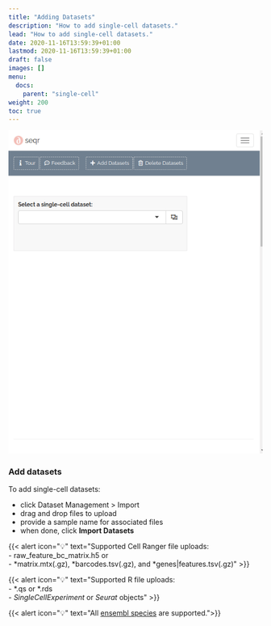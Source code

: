 ```yaml
---
title: "Adding Datasets"
description: "How to add single-cell datasets."
lead: "How to add single-cell datasets."
date: 2020-11-16T13:59:39+01:00
lastmod: 2020-11-16T13:59:39+01:00
draft: false
images: []
menu:
  docs:
    parent: "single-cell"
weight: 200
toc: true
---
```


<!-- {{< alert icon="🚧" text="Currently only supports Cell Ranger uploads. <a href = \"mailto:alexvpickering@gmail.com\">Submit Request →</a>" >}} -->

<!-- 
GIFs look best at full width (637px)
height can vary as desired
 -->
<div class="border border-1 rounded img-simple p-1 img-fluid gif">
  <img src="upload.gif" alt="Upload"/>
</div>

### Add datasets


To add single-cell datasets:
-  click Dataset Management > Import
-  drag and drop files to upload
-  provide a sample name for associated files
-  when done, click **Import Datasets**

<!-- {{< img-simple src="add_datasets1.png" alt="Click Add" class="border-1" >}} -->


<!-- {{< img-simple src="add_datasets.png" alt="Click Add" class="border-1" >}} -->


{{< alert icon="💡" text="Supported Cell Ranger file uploads:</br>- raw_feature_bc_matrix.h5 or </br>- *matrix.mtx(.gz), *barcodes.tsv(.gz), and *genes|features.tsv(.gz)" >}}
<!-- {{< alert icon="💡" text="Supported fastq.gz file uploads:</br>- 10X Genomics 3' (up to 30GB each) </br></br><b>FastQ files are deleted 24 hours after upload.</b>" >}} -->

{{< alert icon="💡" text="Supported R file uploads:</br>- *.qs or *.rds </br>- <i>SingleCellExperiment</i> or <i>Seurat</i> objects" >}}

{{< alert icon="💡" text="All <a href='https://uswest.ensembl.org/info/about/species.html'>ensembl species</a> are supported.">}}
<!-- </br>- Only human fastq.gz files are currently supported. </br></br><a href='mailto:alexvpickering@gmail.com'>submit a request →</a>" >}} -->
